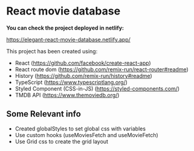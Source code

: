 # React movie database

**You can check the project deployed in netlify:**

https://elegant-react-movie-database.netlify.app/

This project has been created using:

- React (https://github.com/facebook/create-react-app)
- React route dom (https://github.com/remix-run/react-router#readme)
- History (https://github.com/remix-run/history#readme)
- TypeScript (https://www.typescriptlang.org/)
- Styled Component (CSS-in-JS) (https://styled-components.com/)
- TMDB API (https://www.themoviedb.org/)

## Some Relevant info

- Created globalStyles to set global css with variables
- Use custom hooks (useMoviesFetch and useMovieFetch)
- Use Grid css to create the grid layout
